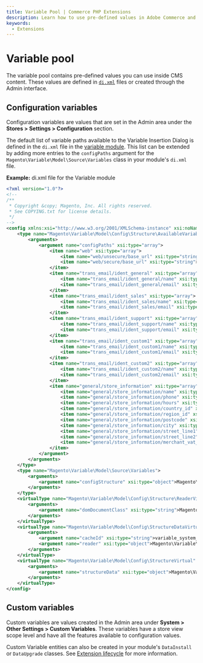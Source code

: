 ```yaml
---
title: Variable Pool | Commerce PHP Extensions
description: Learn how to use pre-defined values in Adobe Commerce and Magento Open source CMS content.
keywords:
  - Extensions
---
```


# Variable pool

The variable pool contains pre-defined values you can use inside CMS content.
These values are defined in [`di.xml`](../build/dependency-injection-file.md) files or created through the Admin interface.

## Configuration variables

Configuration variables are values that are set in the Admin area under the **Stores > Settings > Configuration** section.

The default list of variable paths available to the Variable Insertion Dialog is defined in the `di.xml` file in the [variable module](https://github.com/magento/magento2/tree/2.4/app/code/Magento/Variable/etc).
This list can be extended by adding more entries to the `configPaths` argument for the `Magento\Variable\Model\Source\Variables` class in your module's `di.xml` file.

**Example:** di.xml file for the Variable module

```xml
<?xml version="1.0"?>
<!--
/**
 * Copyright &copy; Magento, Inc. All rights reserved.
 * See COPYING.txt for license details.
 */
-->
<config xmlns:xsi="http://www.w3.org/2001/XMLSchema-instance" xsi:noNamespaceSchemaLocation="urn:magento:framework:ObjectManager/etc/config.xsd">
    <type name="Magento\Variable\Model\Config\Structure\AvailableVariables">
        <arguments>
            <argument name="configPaths" xsi:type="array">
                <item name="web" xsi:type="array">
                    <item name="web/unsecure/base_url" xsi:type="string">1</item>
                    <item name="web/secure/base_url" xsi:type="string">1</item>
                </item>
                <item name="trans_email/ident_general" xsi:type="array">
                    <item name="trans_email/ident_general/name" xsi:type="string">1</item>
                    <item name="trans_email/ident_general/email" xsi:type="string">1</item>
                </item>
                <item name="trans_email/ident_sales" xsi:type="array">
                    <item name="trans_email/ident_sales/name" xsi:type="string">1</item>
                    <item name="trans_email/ident_sales/email" xsi:type="string">1</item>
                </item>
                <item name="trans_email/ident_support" xsi:type="array">
                    <item name="trans_email/ident_support/name" xsi:type="string">1</item>
                    <item name="trans_email/ident_support/email" xsi:type="string">1</item>
                </item>
                <item name="trans_email/ident_custom1" xsi:type="array">
                    <item name="trans_email/ident_custom1/name" xsi:type="string">1</item>
                    <item name="trans_email/ident_custom1/email" xsi:type="string">1</item>
                </item>
                <item name="trans_email/ident_custom2" xsi:type="array">
                    <item name="trans_email/ident_custom2/name" xsi:type="string">1</item>
                    <item name="trans_email/ident_custom2/email" xsi:type="string">1</item>
                </item>
                <item name="general/store_information" xsi:type="array">
                    <item name="general/store_information/name" xsi:type="string">1</item>
                    <item name="general/store_information/phone" xsi:type="string">1</item>
                    <item name="general/store_information/hours" xsi:type="string">1</item>
                    <item name="general/store_information/country_id" xsi:type="string">1</item>
                    <item name="general/store_information/region_id" xsi:type="string">1</item>
                    <item name="general/store_information/postcode" xsi:type="string">1</item>
                    <item name="general/store_information/city" xsi:type="string">1</item>
                    <item name="general/store_information/street_line1" xsi:type="string">1</item>
                    <item name="general/store_information/street_line2" xsi:type="string">1</item>
                    <item name="general/store_information/merchant_vat_number" xsi:type="string">1</item>
                </item>
            </argument>
        </arguments>
    </type>
    <type name="Magento\Variable\Model\Source\Variables">
        <arguments>
            <argument name="configStructure" xsi:type="object">Magento\Variable\Model\Config\StructureVirtual</argument>
        </arguments>
    </type>
    <virtualType name="Magento\Variable\Model\Config\Structure\ReaderVirtual" type="Magento\Config\Model\Config\Structure\Reader">
        <arguments>
            <argument name="domDocumentClass" xsi:type="string">Magento\Variable\Model\Config\Structure\Dom</argument>
        </arguments>
    </virtualType>
    <virtualType name="Magento\Variable\Model\Config\StructureDataVirtual" type="Magento\Config\Model\Config\Structure\Data">
        <arguments>
            <argument name="cacheId" xsi:type="string">variable_system_configuration_structure</argument>
            <argument name="reader" xsi:type="object">Magento\Variable\Model\Config\Structure\ReaderVirtual</argument>
        </arguments>
    </virtualType>
    <virtualType name="Magento\Variable\Model\Config\StructureVirtual" type="Magento\Config\Model\Config\StructureLazy">
        <arguments>
            <argument name="structureData" xsi:type="object">Magento\Variable\Model\Config\StructureDataVirtual</argument>
        </arguments>
    </virtualType>
</config>
```

## Custom variables

Custom variables are values created in the Admin area under **System > Other Settings > Custom Variables**.
These variables have a store view scope level and have all the features available to configuration values.

Custom Variable entities can also be created in your module's `DataInstall` or `DataUpgrade` classes.
See [Extension lifecycle](../prepare/extension-lifecycle.md) for more information.
